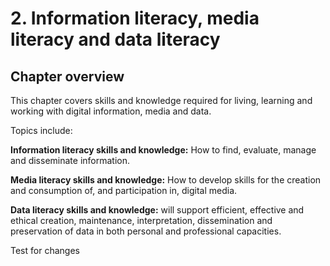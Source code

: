 # 2. Information literacy, media literacy and data literacy

## Chapter overview

This chapter covers skills and knowledge required for living, learning and working with digital information, media and data.
 
Topics include:
 
**Information literacy skills and knowledge:** How to find, evaluate, manage and disseminate information.
 
**Media literacy skills and knowledge:** How to develop skills for the creation and consumption of, and participation in, digital media.
 
**Data literacy skills and knowledge:** will support efficient, effective and ethical creation, maintenance, interpretation, dissemination and preservation of data in both personal and professional capacities.

Test for changes
